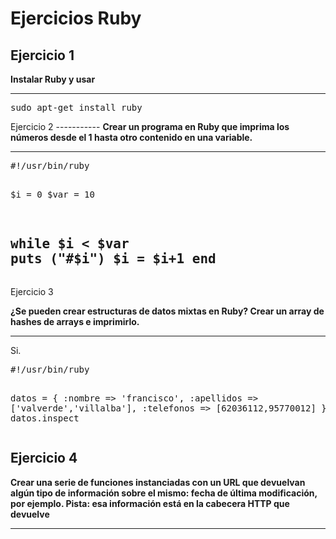 Ejercicios Ruby
===============
Ejercicio 1
-----------
<strong>Instalar Ruby y usar</strong>
<hr>
<pre>
sudo apt-get install ruby
</pre>
Ejercicio 2
-----------
<strong>Crear un programa en Ruby que imprima los números desde el 1 hasta otro contenido en una variable.</strong>
<hr>
<pre>
#!/usr/bin/ruby

$i = 0
$var = 10

while $i < $var
	puts ("#$i")
	$i = $i+1
end
</pre>
Ejercicio 3
-----------
<strong>¿Se pueden crear estructuras de datos mixtas en Ruby? Crear un array de hashes de arrays e imprimirlo.</strong>
<hr>
Si.
<pre>
#!/usr/bin/ruby

datos = { :nombre => 'francisco',
  :apellidos => ['valverde','villalba'],
  :telefonos => [62036112,95770012] }
puts datos.inspect
</pre>

Ejercicio 4
-----------
<strong>Crear una serie de funciones instanciadas con un URL que devuelvan algún tipo de información sobre el mismo: fecha de última modificación, por ejemplo. Pista: esa información está en la cabecera HTTP que devuelve</strong>
<hr>
